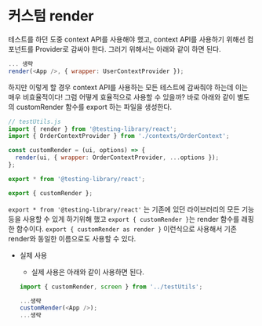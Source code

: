 # 커스텀 render

테스트를 하던 도중 context API를 사용해야 했고, context API를 사용하기 위해선 컴포넌트를 Provider로 감싸야 한다. 그러기 위해서는 아래와 같이 하면 된다.

```js
... 생략
render(<App />, { wrapper: UserContextProvider });
```

하지만 이렇게 할 경우 context API를 사용하는 모든 테스트에 감싸줘야 하는데 이는 매우 비효율적이다!
그럼 어떻게 효율적으로 사용할 수 있을까?
바로 아래와 같이 별도의 customRender 함수를 export 하는 파일을 생성한다.

```js
// testUtils.js
import { render } from '@testing-library/react';
import { OrderContextProvider } from './contexts/OrderContext';

const customRender = (ui, options) => {
  render(ui, { wrapper: OrderContextProvider, ...options });
};

export * from '@testing-library/react';

export { customRender };
```

`export * from '@testing-library/react'` 는 기존에 있던 라이브러리의 모든 기능등을 사용할 수 있게 하기위해 했고
`export { customRender }`는 render 함수를 래핑한 함수이다.
`export { customRender as render }` 이런식으로 사용해서 기존 render와 동일한 이름으로도 사용할 수 있다.

- 실제 사용

  - 실제 사용은 아래와 같이 사용하면 된다.

  ```js
  import { customRender, screen } from '../testUtils';

  ...생략
  customRender(<App />);
  ...생략
  ```
